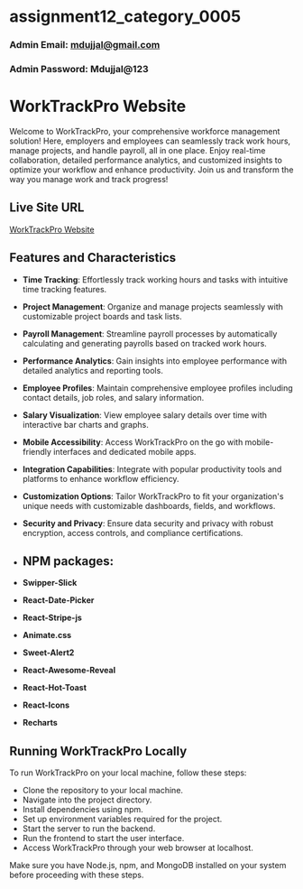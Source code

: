 # assignment12_category_0005

### Admin Email: mdujjal@gmail.com
### Admin Password: Mdujjal@123

# WorkTrackPro Website

Welcome to WorkTrackPro, your comprehensive workforce management solution! Here, employers and employees can seamlessly track work hours, manage projects, and handle payroll, all in one place. Enjoy real-time collaboration, detailed performance analytics, and customized insights to optimize your workflow and enhance productivity. Join us and transform the way you manage work and track progress!

## Live Site URL

[WorkTrackPro Website](https://worktrackpro-67.web.app//)

## Features and Characteristics

- **Time Tracking**: Effortlessly track working hours and tasks with intuitive time tracking features.
- **Project Management**: Organize and manage projects seamlessly with customizable project boards and task lists.
- **Payroll Management**: Streamline payroll processes by automatically calculating and generating payrolls based on tracked work hours.
- **Performance Analytics**: Gain insights into employee performance with detailed analytics and reporting tools.
- **Employee Profiles**: Maintain comprehensive employee profiles including contact details, job roles, and salary information.
- **Salary Visualization**: View employee salary details over time with interactive bar charts and graphs.
- **Mobile Accessibility**: Access WorkTrackPro on the go with mobile-friendly interfaces and dedicated mobile apps.
- **Integration Capabilities**: Integrate with popular productivity tools and platforms to enhance workflow efficiency.
- **Customization Options**: Tailor WorkTrackPro to fit your organization's unique needs with customizable dashboards, fields, and workflows.
- **Security and Privacy**: Ensure data security and privacy with robust encryption, access controls, and compliance certifications.

- ## NPM packages:
- **Swipper-Slick**
- **React-Date-Picker**
- **React-Stripe-js**
- **Animate.css**
- **Sweet-Alert2**
- **React-Awesome-Reveal**
- **React-Hot-Toast**
- **React-Icons**
- **Recharts**


## Running WorkTrackPro Locally

To run WorkTrackPro on your local machine, follow these steps:

   - Clone the repository to your local machine.
   - Navigate into the project directory.
   - Install dependencies using npm.
   - Set up environment variables required for the project.
   - Start the server to run the backend.
   - Run the frontend to start the user interface.
   - Access WorkTrackPro through your web browser at localhost.

Make sure you have Node.js, npm, and MongoDB installed on your system before proceeding with these steps.
